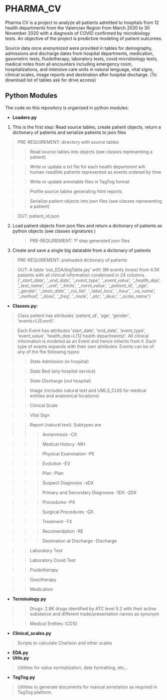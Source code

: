# PHARMA_CV
Pharma CV is a project to analyze all patients admitted to hospitals from 12 health departments from the Valencian Region from March 2020 to 30 November 2020 with a diagnosis of COVID confirmed by microbiology tests. An objective of the project is predictive modeling of patient outcomes.

Source data once anonymized were provided in tables for demography, admissions and discharge dates from hospital departments,  medication, gasometric tests, fluidotherapy, laboratory tests, covid microbiology tests, medical notes from all encounters including emergency room, hospitalizations, and intensive care units in natural lenguage, vital signs, clinical scales, image reports and destination after hospital discharge.   (To download list of tables ask for drive access)

## Python Modules
The code on this repository is organized in python modules: 

- **Loaders.py**
1. This is the first step: Read source tables, create patient objects, return a dictionary of patients and serialize patients to json files
> PRE-REQUIREMENT: directory with source tables
>> Read source tables into objects  (see classes representing a patient)

>>Write or update a txt file for each health department wih human-readible patients represented as events ordered by time

>> Write or update annotable files in TagTog format

>> Profile source tables generating html reports

>> Serialize patient objects into json files (see classes representing a patient)

> OUT: patient_id.json

2. Load patient objects from json files and return a dictionary of patients as python objects (see classes signatures )
>> PRE-REQUIREMENT: 1º step generated json files


3. Create and save a single big datatable from a dictionary of patients
> PRE-REQUIREMENT: preloaded dictionary of patients

> OUT: A table 'out_EDA/bigTable.jay' with 3M events (rows) from 4.5K patients with all clinical information condensed in 24 columns. 
*('_start_date',
 '_end_date',
 '_event_type',
 '_event_value',
 '_health_dep',
 '_test_name',
 '_unit',
 '_limits',
 '_norm_value',
 '_patient_id',
 '_age',
 '_gender',
 '_anon_date',
 '_cui_list',
 '_label_locs',
 '_hour',
 '_vs_name',
 '_method',
 '_dose',
 '_freq',
 '_route',
 '_atc',
 '_desc',
 '_scale_name')* 

- **Classes.py:**
> Class patient has attributes 'patient_id', 'age', 'gender', 'events=L(Event)'. 

> Each Event has attributes 'start_date', 'end_date', 'event_type', 'event_value', 'health_dep=L(12 health departments)'. All clinical information is modeled as an Event and hence inherits from it. Each type of events expands with their own attributes. Events can be of any of the fhe following types: 
>> State Admission (in hospital)

>> State Bed (any hospital service)

>> State Discharge (out hospital)

>> Image (includes natural text and UMLS_CUIS for medical entities and anatomical locations)

>> Clinical Scale

>> Vital Sign

>> Report (natural text): Subtypes are 
>>> Annanmesis -CX

>>> Medical History -MH

>>> Physical Examination -PE

>>> Evolution -EV

>>> Plan -Plan

>>> Suspect Diagnoses -sDX

>>> Primary and Secondary Diagnoses -1DX -2DX

>>> Procedures -PX

>>> Surgical Procedures -QX

>>> Treatment -TX

>>> Recomendation -RE

>>> Destination at Discharge -Discharge 

>> Laboratory Test

>> Laboratory Covid Test

>> Fluidotherapy

>> Gasotherapy

>> Medication
- **Terminology.py**
>> Drugs: 2.8K drugs identified by ATC level 5.2 with their active substance and different trade/presentation names as synonym

>> Medical Entities: ICD10 
- **Clinical_scales.py**
> Scripts to calculate Charlson and other scales
- **EDA.py**
- **Utils.py**
> Utilities for value normalization, date formatting, etc,.. 
- **TagTog.py**
> Utilities to generate documents for manual annotation as required in TagTog platform.
